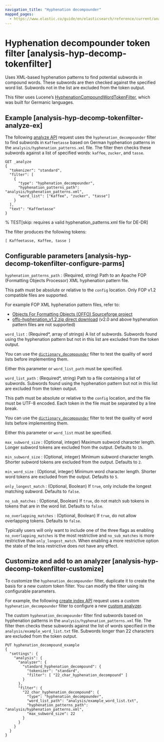 ```yaml
---
navigation_title: "Hyphenation decompounder"
mapped_pages:
  - https://www.elastic.co/guide/en/elasticsearch/reference/current/analysis-hyp-decomp-tokenfilter.html
---
```


# Hyphenation decompounder token filter [analysis-hyp-decomp-tokenfilter]


Uses XML-based hyphenation patterns to find potential subwords in compound words. These subwords are then checked against the specified word list. Subwords not in the list are excluded from the token output.

This filter uses Lucene’s [HyphenationCompoundWordTokenFilter](https://lucene.apache.org/core/10_0_0/analysis/common/org/apache/lucene/analysis/compound/HyphenationCompoundWordTokenFilter.md), which was built for Germanic languages.

## Example [analysis-hyp-decomp-tokenfilter-analyze-ex]

The following [analyze API](https://www.elastic.co/docs/api/doc/elasticsearch/operation/operation-indices-analyze) request uses the `hyphenation_decompounder` filter to find subwords in `Kaffeetasse` based on German hyphenation patterns in the `analysis/hyphenation_patterns.xml` file. The filter then checks these subwords against a list of specified words: `kaffee`, `zucker`, and `tasse`.

```console
GET _analyze
{
  "tokenizer": "standard",
  "filter": [
    {
      "type": "hyphenation_decompounder",
      "hyphenation_patterns_path": "analysis/hyphenation_patterns.xml",
      "word_list": ["Kaffee", "zucker", "tasse"]
    }
  ],
  "text": "Kaffeetasse"
}
```
%  TEST[skip: requires a valid hyphenation_patterns.xml file for DE-DR]

The filter produces the following tokens:

```text
[ Kaffeetasse, Kaffee, tasse ]
```


## Configurable parameters [analysis-hyp-decomp-tokenfilter-configure-parms]

`hyphenation_patterns_path`
:   (Required, string) Path to an Apache FOP (Formatting Objects Processor) XML hyphenation pattern file.

This path must be absolute or relative to the `config` location. Only FOP v1.2 compatible files are supported.

For example FOP XML hyphenation pattern files, refer to:

* [Objects For Formatting Objects (OFFO) Sourceforge project](http://offo.sourceforge.net/#FOP+XML+Hyphenation+Patterns)
* [offo-hyphenation_v1.2.zip direct download](https://sourceforge.net/projects/offo/files/offo-hyphenation/1.2/offo-hyphenation_v1.2.zip/download) (v2.0 and above hyphenation pattern files are not supported)


`word_list`
:   (Required*, array of strings) A list of subwords. Subwords found using the hyphenation pattern but not in this list are excluded from the token output.

You can use the [`dictionary_decompounder`](/reference/data-analysis/text-analysis/analysis-dict-decomp-tokenfilter.md) filter to test the quality of word lists before implementing them.

Either this parameter or `word_list_path` must be specified.


`word_list_path`
:   (Required*, string) Path to a file containing a list of subwords. Subwords found using the hyphenation pattern but not in this list are excluded from the token output.

This path must be absolute or relative to the `config` location, and the file must be UTF-8 encoded. Each token in the file must be separated by a line break.

You can use the [`dictionary_decompounder`](/reference/data-analysis/text-analysis/analysis-dict-decomp-tokenfilter.md) filter to test the quality of word lists before implementing them.

Either this parameter or `word_list` must be specified.


`max_subword_size`
:   (Optional, integer) Maximum subword character length. Longer subword tokens are excluded from the output. Defaults to `15`.

`min_subword_size`
:   (Optional, integer) Minimum subword character length. Shorter subword tokens are excluded from the output. Defaults to `2`.

`min_word_size`
:   (Optional, integer) Minimum word character length. Shorter word tokens are excluded from the output. Defaults to `5`.

`only_longest_match`
:   (Optional, Boolean) If `true`, only include the longest matching subword. Defaults to `false`.

`no_sub_matches`
:   (Optional, Boolean) If `true`, do not match sub tokens in tokens that are in the word list. Defaults to `false`.

`no_overlapping_matches`
:   (Optional, Boolean) If `true`, do not allow overlapping tokens. Defaults to `false`.

Typically users will only want to include one of the three flags as enabling `no_overlapping_matches` is the most restrictive and `no_sub_matches` is more restrictive than `only_longest_match`. When enabling a more restrictive option the state of the less restrictive does not have any effect.


## Customize and add to an analyzer [analysis-hyp-decomp-tokenfilter-customize]

To customize the `hyphenation_decompounder` filter, duplicate it to create the basis for a new custom token filter. You can modify the filter using its configurable parameters.

For example, the following [create index API](https://www.elastic.co/docs/api/doc/elasticsearch/operation/operation-indices-create) request uses a custom `hyphenation_decompounder` filter to configure a new [custom analyzer](docs-content://manage-data/data-store/text-analysis/create-custom-analyzer.md).

The custom `hyphenation_decompounder` filter find subwords based on hyphenation patterns in the `analysis/hyphenation_patterns.xml` file. The filter then checks these subwords against the list of words specified in the `analysis/example_word_list.txt` file. Subwords longer than 22 characters are excluded from the token output.

```console
PUT hyphenation_decompound_example
{
  "settings": {
    "analysis": {
      "analyzer": {
        "standard_hyphenation_decompound": {
          "tokenizer": "standard",
          "filter": [ "22_char_hyphenation_decompound" ]
        }
      },
      "filter": {
        "22_char_hyphenation_decompound": {
          "type": "hyphenation_decompounder",
          "word_list_path": "analysis/example_word_list.txt",
          "hyphenation_patterns_path": "analysis/hyphenation_patterns.xml",
          "max_subword_size": 22
        }
      }
    }
  }
}
```


